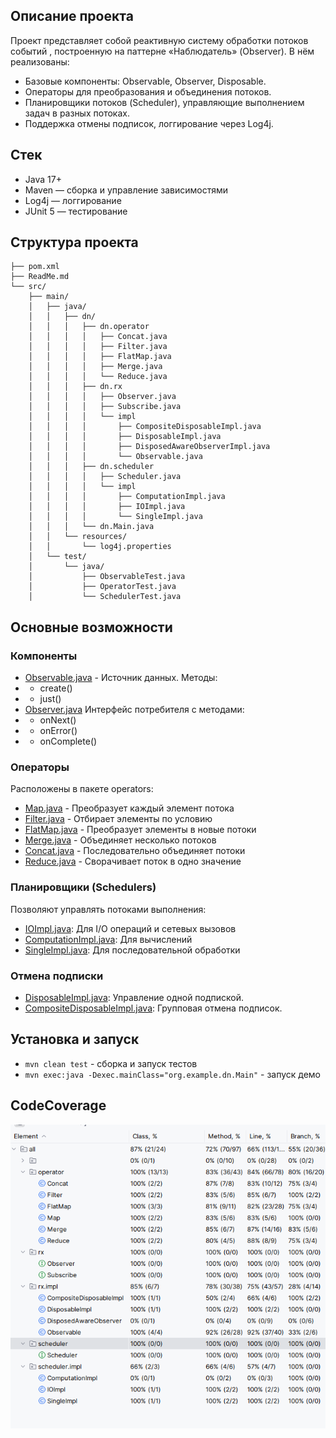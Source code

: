 ## Описание проекта
Проект представляет собой реактивную систему обработки потоков событий , построенную на паттерне «Наблюдатель» (Observer). В нём реализованы:
* Базовые компоненты: Observable, Observer, Disposable.
* Операторы для преобразования и объединения потоков.
* Планировщики потоков (Scheduler), управляющие выполнением задач в разных потоках.
* Поддержка отмены подписок, логгирование через Log4j.

## Стек
- Java 17+
- Maven — сборка и управление зависимостями
- Log4j — логгирование
- JUnit 5 — тестирование

## Структура проекта
```plaintext
├── pom.xml
├── ReadMe.md
└── src/
    ├── main/
    │   ├── java/
    │   │   ├── dn/
    │   │   │   ├── dn.operator
    │   │   │   │   ├── Concat.java
    │   │   │   │   ├── Filter.java
    │   │   │   │   ├── FlatMap.java
    │   │   │   │   ├── Merge.java
    │   │   │   │   └── Reduce.java
    │   │   │   ├── dn.rx
    │   │   │   │   ├── Observer.java
    │   │   │   │   ├── Subscribe.java
    │   │   │   │   └── impl
    │   │   │   │       ├── CompositeDisposableImpl.java
    │   │   │   │       ├── DisposableImpl.java
    │   │   │   │       ├── DisposedAwareObserverImpl.java
    │   │   │   │       └── Observable.java
    │   │   │   ├── dn.scheduler
    │   │   │   │   ├── Scheduler.java
    │   │   │   │   └── impl
    │   │   │   │       ├── ComputationImpl.java
    │   │   │   │       ├── IOImpl.java
    │   │   │   │       └── SingleImpl.java
    │   │   │   └── dn.Main.java
    │   │   └── resources/
    │   │       └── log4j.properties
    │   └── test/
    │       └── java/
    │           ├── ObservableTest.java
    │           ├── OperatorTest.java
    │           └── SchedulerTest.java
```

## Основные возможности
### Компоненты
* [Observable.java](src/main/java/rx/impl/Observable.java) - Источник данных. Методы:
* * create()
* * just()
* [Observer.java](src/main/java/rx/Observer.java) Интерфейс потребителя с методами:
* * onNext()
* * onError()
* * onComplete()

### Операторы
Расположены в пакете operators:
* [Map.java](src/main/java/operator/Map.java) - Преобразует каждый элемент потока
* [Filter.java](src/main/java/operator/Filter.java) - Отбирает элементы по условию
* [FlatMap.java](src/main/java/operator/FlatMap.java) - Преобразует элементы в новые потоки
* [Merge.java](src/main/java/operator/Merge.java) - Объединяет несколько потоков
* [Concat.java](src/main/java/operator/Concat.java) - Последовательно объединяет потоки
* [Reduce.java](src/main/java/operator/Reduce.java) - Сворачивает поток в одно значение

### Планировщики (Schedulers)
Позволяют управлять потоками выполнения:

- [IOImpl.java](src/main/java/scheduler/impl/IOImpl.java): Для I/O операций и сетевых вызовов
- [ComputationImpl.java](src/main/java/scheduler/impl/ComputationImpl.java): Для вычислений
- [SingleImpl.java](src/main/java/scheduler/impl/SingleImpl.java): Для последовательной обработки

### Отмена подписки
- [DisposableImpl.java](src/main/java/rx/impl/DisposableImpl.java): Управление одной подпиской.
- [CompositeDisposableImpl.java](src/main/java/rx/impl/CompositeDisposableImpl.java): Групповая отмена подписок.

## Установка и запуск
- `mvn clean test` - сборка и запуск тестов
- `mvn exec:java -Dexec.mainClass="org.example.dn.Main"` - запуск демо

## CodeCoverage
![img.png](img/img.png)